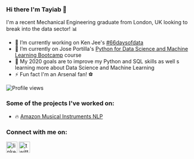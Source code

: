 ### Hi there I'm Tayiab 👋 
I'm a recent Mechanical Engineering graduate from London, UK looking to break into the data sector! 📊<br>
 
- 🔭 I’m currently working on Ken Jee's [#66daysofdata](https://twitter.com/tayiablytics)  
- 🌱 I’m currently on Jose Portilla's [Python for Data Science and Machine Learning Bootcamp](https://www.udemy.com/course/python-for-data-science-and-machine-learning-bootcamp/) course
- 🎯 My 2020 goals are to improve my Python and SQL skills as well s learning more about Data Science and Machine Learning
- ⚡ Fun fact I'm an Arsenal fan! ⚽️ 

![Profile views](https://gpvc.arturio.dev/tayiabscode) 
### Some of the projects I've worked on:
- 🔥 [Amazon Musical Instruments NLP](https://github.com/tayiabscode/Amazon_Musical_Instruments_NLP)
### Connect with me on:
[<img src='https://cdn.jsdelivr.net/npm/simple-icons@3.0.1/icons/linkedin.svg' alt='linkedin' height='30'>](https://www.linkedin.com/in/tayiabmahmood/)
[<img src='https://cdn.jsdelivr.net/npm/simple-icons@3.0.1/icons/twitter.svg' alt='twitter' height='30'>](https://twitter.com/tayiablytics)  
